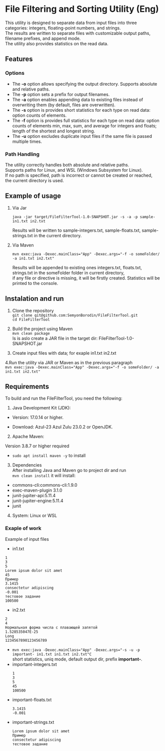# File Filtering and Sorting Utility (Eng)
This utility is designed to separate data from input files into three categories: integers, floating-point numbers, and strings.  
The results are written to separate files with customizable output paths, filename prefixes, and append mode.  
The utility also provides statistics on the read data.  
## Features
### Options
- The **-o** option allows specifying the output directory. Supports absolute and relative paths.
- The **-p** option sets a prefix for output filenames.
- The **-a** option enables appending data to existing files instead of overwriting them (by default, files are overwritten).
- The **-s** option is provides short statistics for each type on read data: option counts of elements.
- The **-f** option is provides full statistics for each type on read data: option counts of elements min, max, sum, and average for integers and floats; length of the shortest and longest string.
- The **-u** option excludes duplicate input files if the same file is passed multiple times.
### Path Handling
The utility correctly handles both absolute and relative paths.  
Supports paths for Linux, and WSL (Windows Subsystem for Linux).  
If no path is specified, path is incorrect or cannot be created or reached, the current directory is used.  
## Example of usage
1. Via Jar  
   
   `java -jar target/FileFilterTool-1.0-SNAPSHOT.jar -s -a -p sample- in1.txt in2.txt`
   
   Results will be written to sample-integers.txt, sample-floats.txt, sample-strings.txt in the current directory.
   
2. Via Maven  
   
   `mvn exec:java -Dexec.mainClass="App" -Dexec.args="-f -o someFolder/ -a in1.txt in2.txt"`

   Results will be appended to existing ones integers.txt, floats.txt, strings.txt in the someFolder folder in current directory,  
   if any file or directive is missing, it will be firstly created.
Statistics will be printed to the console.

## Instalation and run
1. Clone the repository  
   `git clone git@github.com:SemyonBorodin/FileFilterTool.git`  
   `cd FileFilterTool`
2. Build the project using Maven  
   `mvn clean package`  
Is is aslo create a JAR file in the target dir: FileFilterTool-1.0-SNAPSHOT.jar
 
3. Create input files with data; for exaple in1.txt in2.txt

4.Run the utility via JAR or Maven as in the previous paragraph  
   `mvn exec:java -Dexec.mainClass="App" -Dexec.args="-f -o someFolder/ -a in1.txt in2.txt"`
## Requirements
To build and run the FileFilterTool, you need the following:

1. Java Development Kit (JDK):

- Version: 17.0.14 or higher.

- Download: Azul-23 Azul Zulu 23.0.2 or OpenJDK.

2. Apache Maven:  

Version 3.8.7 or higher required
- `sudo apt install maven -y` to install

3. Dependencies  
After installing Java and Maven go to project dir and run  
   `mvn clean install` it will install:
- commons-cli:commons-cli:1.9.0
- exec-maven-plugin 3.1.0
- junit-jupiter-api:5.11.4
- junit-jupiter-engine:5.11.4
- junit
  
4. System: Linux or WSL

### Exaple of work

Example of input files  
- in1.txt  
```
1
3
5
Lorem ipsum dolor sit amet
45
Пример
3.1415
consectetur adipiscing
-0.001
тестовое задание
100500
 ```

- in2.txt
```
2
4
Нормальная форма числа с плавающей запятой
1.528535047E-25
Long
1234567890123456789
```
- `mvn exec:java -Dexec.mainClass="App" -Dexec.args="-s -u -p important- in1.txt in1.txt in2.txt"C`  
  short statistics, uniq mode, default output dir, prefix **important-**.
- important-integers.txt  
  ```
  1
  3
  5
  45
  100500
  ```
- important-floats.txt  
  ```
  3.1415
  -0.001
  ```
- important-strings.txt  
  ```
  Lorem ipsum dolor sit amet
  Пример
  consectetur adipiscing
  тестовое задание
  ```
  
